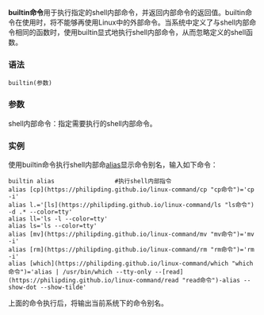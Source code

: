 **builtin命令**用于执行指定的shell内部命令，并返回内部命令的返回值。builtin命令在使用时，将不能够再使用Linux中的外部命令。当系统中定义了与shell内部命令相同的函数时，使用builtin显式地执行shell内部命令，从而忽略定义的shell函数。

### 语法  

```
builtin(参数)
```

### 参数  

shell内部命令：指定需要执行的shell内部命令。

### 实例  

使用builtin命令执行shell内部命[alias](https://philipding.github.io/linux-command/alias "alias命令")显示命令别名，输入如下命令：

```
builtin alias                 #执行shell内部指令
alias [cp](https://philipding.github.io/linux-command/cp "cp命令")='cp -i'
alias l.='[ls](https://philipding.github.io/linux-command/ls "ls命令") -d .* --color=tty'
alias ll='ls -l --color=tty'
alias ls='ls --color=tty'
alias [mv](https://philipding.github.io/linux-command/mv "mv命令")='mv -i'
alias [rm](https://philipding.github.io/linux-command/rm "rm命令")='rm -i'
alias [which](https://philipding.github.io/linux-command/which "which命令")='alias | /usr/bin/which --tty-only --[read](https://philipding.github.io/linux-command/read "read命令")-alias --show-dot --show-tilde'
```

上面的命令执行后，将输出当前系统下的命令别名。